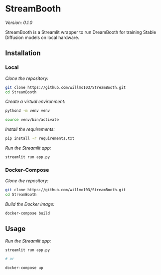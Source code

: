 # StreamBooth

*Version: 0.1.0*

StreamBooth is a Streamlit wrapper to run DreamBooth for training Stable Diffusion models on local hardware.

## Installation

### Local

*Clone the repository:*

```bash
git clone https://github.com/willmo103/StreamBooth.git
cd StreamBooth
```

*Create a virtual environment:*

```bash
python3 -m venv venv

source venv/bin/activate
```

*Install the requirements:*

```bash
pip install -r requirements.txt
```

*Run the Streamlit app:*

```bash
streamlit run app.py
```

### Docker-Compose

*Clone the repository:*

```bash
git clone https://github.com/willmo103/StreamBooth.git
cd StreamBooth
```

*Build the Docker image:*

```bash
docker-compose build
```

## Usage

*Run the Streamlit app:*

```bash
streamlit run app.py

# or

docker-compose up
```
